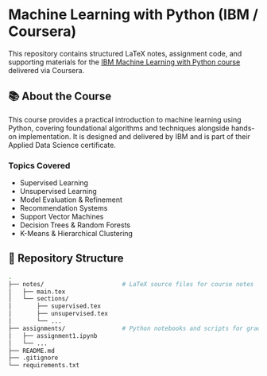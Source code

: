 # Machine Learning with Python (IBM / Coursera)

This repository contains structured LaTeX notes, assignment code, and supporting materials for the [IBM Machine Learning with Python course](https://www.coursera.org/learn/machine-learning-with-python) delivered via Coursera.

## 📚 About the Course

This course provides a practical introduction to machine learning using Python, covering foundational algorithms and techniques alongside hands-on implementation. It is designed and delivered by IBM and is part of their Applied Data Science certificate.

### Topics Covered
- Supervised Learning
- Unsupervised Learning
- Model Evaluation & Refinement
- Recommendation Systems
- Support Vector Machines
- Decision Trees & Random Forests
- K-Means & Hierarchical Clustering

## 📁 Repository Structure

```bash
.
├── notes/                      # LaTeX source files for course notes
│   ├── main.tex
│   └── sections/
│       ├── supervised.tex
│       ├── unsupervised.tex
│       └── ...
├── assignments/                # Python notebooks and scripts for graded assignments
│   ├── assignment1.ipynb
│   └── ...
├── README.md
├── .gitignore
└── requirements.txt
